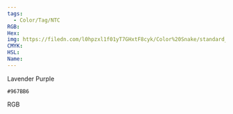 ```yaml
---
tags:
  - Color/Tag/NTC
RGB:
Hex:
img: https://filedn.com/l0hpzxl1f01yT7GHxtF8cyk/Color%20Snake/standard_csv_to_svg/967BB6.svg
CMYK:
HSL:
Name:
---
```

Lavender Purple
```palette
#967BB6
```
RGB
